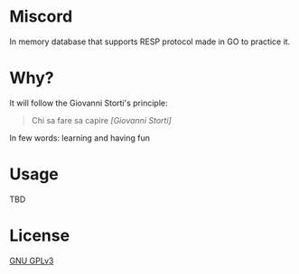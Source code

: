 # Miscord
In memory database that supports RESP protocol made in GO to practice it.

# Why?
It will follow the Giovanni Storti's principle:
> Chi sa fare sa capire _[Giovanni Storti]_

In few words: learning and having fun

# Usage
TBD

# License
[GNU GPLv3](LICENSE.md)

